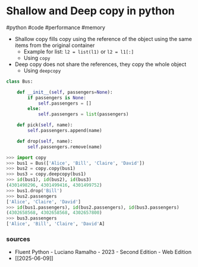 # Shallow and Deep copy in python
#python #code #performance #memory

- Shallow copy fills copy using the reference of the object using the same items from the original
  container
  - Example for list: `l2 = list(l1)` or `l2 = l1[:]`
  - Using `copy`
- Deep copy does not share the references, they copy the whole object
  - Using `deepcopy`

```python
class Bus:

    def __init__(self, passengers=None):
        if passengers is None:
            self.passengers = []
        else:
            self.passengers = list(passengers)

    def pick(self, name):
        self.passengers.append(name)

    def drop(self, name):
        self.passengers.remove(name)

>>> import copy
>>> bus1 = Bus(['Alice', 'Bill', 'Claire', 'David'])
>>> bus2 = copy.copy(bus1)
>>> bus3 = copy.deepcopy(bus1)
>>> id(bus1), id(bus2), id(bus3)
(4301498296, 4301499416, 4301499752)
>>> bus1.drop('Bill')
>>> bus2.passengers
['Alice', 'Claire', 'David']
>>> id(bus1.passengers), id(bus2.passengers), id(bus3.passengers)
(4302658568, 4302658568, 4302657800)
>>> bus3.passengers
['Alice', 'Bill', 'Claire', 'David'A]
```

### sources

- Fluent Python - Luciano Ramalho - 2023 - Second Edition - Web Edition
- [[2025-06-09]]
